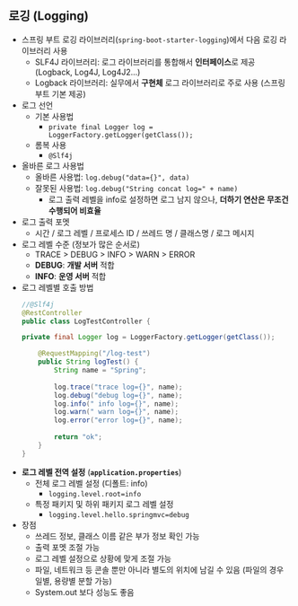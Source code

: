 ## 로깅 (Logging)
- 스프링 부트 로깅 라이브러리(`spring-boot-starter-logging`)에서 다음 로깅 라이브러리 사용 
	- SLF4J 라이브러리: 로그 라이브러리를 통합해서 **인터페이스**로 제공 (Logback, Log4J, Log4J2...)
	- Logback 라이브러리: 실무에서 **구현체** 로그 라이브러리로 주로 사용 (스프링 부트 기본 제공)
- 로그 선언
	- 기본 사용법
		- `private final Logger log = LoggerFactory.getLogger(getClass());`
	- 롬복 사용
		- `@Slf4j`
- 올바른 로그 사용법
	- 올바른 사용법: `log.debug("data={}", data)`
	- 잘못된 사용법: `log.debug("String concat log=" + name)`
		- 로그 출력 레벨을 info로 설정하면 로그 남지 않으나, **더하기 연산은 무조건 수행되어 비효율**
- 로그 출력 포멧
	- 시간 / 로그 레벨 / 프로세스 ID / 쓰레드 명 / 클래스명 / 로그 메시지
- 로그 레벨 수준 (정보가 많은 순서로)
	- TRACE > DEBUG > INFO > WARN > ERROR
	- **DEBUG**: **개발 서버** 적합
	- **INFO**: **운영 서버** 적합
- 로그 레벨별 호출 방법
	```java
	//@Slf4j
	@RestController
	public class LogTestController {
	
	private final Logger log = LoggerFactory.getLogger(getClass());
	
	    @RequestMapping("/log-test")
	    public String logTest() {
	        String name = "Spring";
	        
	        log.trace("trace log={}", name);
	        log.debug("debug log={}", name);
	        log.info(" info log={}", name);
	        log.warn(" warn log={}", name);
	        log.error("error log={}", name);
			
			return "ok";
	    }
	}
	```
- **로그 레벨 전역 설정** (**`application.properties`**)
	- 전체 로그 레벨 설정 (디폴트: info)
		- `logging.level.root=info`
	- 특정 패키지 및 하위 패키지 로그 레벨 설정
		- `logging.level.hello.springmvc=debug`
- 장점
	- 쓰레드 정보, 클래스 이름 같은 부가 정보 확인 가능
	- 출력 포멧 조절 가능
	- 로그 레벨 설정으로 상황에 맞게 조절 가능
	- 파일, 네트워크 등 콘솔 뿐만 아니라 별도의 위치에 남길 수 있음 (파일의 경우 일별, 용량별 분할 가능)
	- System.out 보다 성능도 좋음